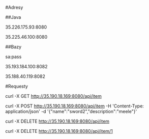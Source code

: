 #Adresy

##Java

35.226.175.93:8080

35.225.46.100:8080

##Bazy

sa:pass 

35.193.184.100:8082 

35.188.40.119:8082 


#Requesty


curl -X GET http://35.190.18.169:8080/api/item

curl -X POST http://35.190.18.169:8080/api/item -H 'Content-Type: application/json' -d '{"name":"sword2","description":"meele"}'

curl -X DELETE http://35.190.18.169:8080/api/item 

curl -X DELETE http://35.190.18.169:8080/api/item/1

